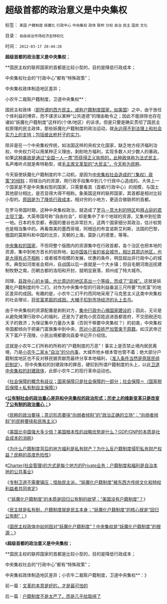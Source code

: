 # 超级首都的政治意义是中央集权

标签： `美国` `户籍制度` `妖魔化` `行政中心` `中央集权` `政体` `联邦` `分权` `自治` `民主` `国民` `文化` 

目录： `自由自治市场经济去特权化`

时间： `2012-03-17 20:44:28`

**超级首都的政治意义是中央集权**；

**国民主权的联邦国家的首都是比较小型的，目的是降低行政成本；

中央集权社会的“行政中心”都有“特殊政策”；

中央集权政体制造地区差异；

小农牛二栽赃户籍制度，卫道中央集权**：

国民主权政体（[即所谓的西方民主，或称户籍制度国家，如美国](../../../2010/3/6/没有任何民主进步，是需要牺牲城市居民族群的利益；.md)）之中，由于放任个体利益的博弈，而不谋求以某种“公共道德”的理由勒令之；因此不能排除也存在诸如“妖魔化户籍制度”这样的(个体/地区）的诉求。但是只要是确实贯彻了国民主权原理的民主政体，那些妖魔化户籍制度的政治运动，就[永远得不到法理上和社会实力上的支持；包括彼此枪杆子的实力](../../../2009/9/3/谁主张谁维护，妥协是实力平衡的结果.md)。

除非是在一个中央集权传统，如法国这样的央权文化国家，缺乏地方经济福利治权，中央权力可以用某种正义理由，剥削地方福利，实现多数人对少数人的暴政。如果[这种暴政是通过“全国一人一票”而获得正义执照的，此种政体称为法式民主](../../../2009/6/21/为什么一人一票三权分立不是民主.md)，名声难听点就是希特勒型，或[毛主席文革型的“大民主”，今天称为民粹](../../../2010/12/27/文革“知识越多越反动”错在那里？.md)。

今天驱使妖魔化户籍制度的牛二动机，是因为[中央集权社会造成的“（集权）政策”的倾斜](../../../2009/9/2/反对户籍制度背后垂涎的是政策倾斜的利益输送.md)；将辖治内的资源，用行政手段集中到几个行政中心造成的。大体上一个国家是不是中央集权型的国家，只需要看其（首都/行政中心）的规模，与国土其他部分相比，是否显得大得不相称。象美国这样的联邦国家，其首都是相对比较小型的。[原因是为了降低行政成本](../../../2009/7/13/为什么减少行政成本就是增强国力.md)，相对穷的小地方，更适合做联邦的首都。

在罗马帝国时期，这种中央集权政治，就造成了[罗马－意大利的特区](../../../2010/9/3/明星影帝康茂多遇害是罗马政治转折点.md)和[拜占庭的君士坦丁堡](../../../2010/12/18/“诺亚方舟”君士坦丁堡加速了罗马灭亡.md)。大英帝国号称“自由社会”，却是集中了半个地球的资源，又集中到伦敦一地。日本的东京都，泰国的曼谷也非常巨大，这两个国家细分其政治，估计权势也是相当集中的。再看南美的墨西哥城，阿根廷的布宜诺斯艾利斯，法国的巴黎，俄国的莫斯科和中国的北京，天朝的上海，莫卧儿的德里，等等。

[中央集权的国家](../../../2010/12/16/中央集权帝国被少数民族灭亡是历史规律.md)，不但将整个版图内的资源集中在行政首都，各个治区也把本地的资源，集中到地方首长的驻跸地，[如中国各行省的省会城市，相比其周边地区，也是大得有点不相称](../../../2010/11/25/民主就是行省制度向地方市政转变.md)；或者城市规模的发展，优惠的条件，明显超出非行政中心的城市。典型如河南省会郑州，自战国以后一直就是一个大乡镇；但自毛朝河南巡抚建制牧野之南，历朝古都的洛阳和开封，就明显衰落，郑州成了特大城市。

同理，[县政中心的乡镇，也比周边的地区高出一个等级，而成了“县城”。](../../../2011/1/10/“联省自治”军阀混战必定导致中央集权.md)这就是妖魔化户籍制度的牛二们，对作为中央集中型的行政利益垂涎三尺所要“均贫富”的地区差异的成因。有趣的是，小农牛二们不约而同地采用了马克思主义这类中央集权的社会理论，[将贫富差距的成因，大帽子扣到市场经济的头上去鸟](../../../2009/8/28/贫富差距核心矛盾是特权等级文化.md)。

由于中央集权的资源配置是剥削对方，[集中行政中心搞国家建设的](../../../2009/12/9/国家主义越集中力量，越办不了事.md)；因此，无论是从避免摊薄行政中心的福利，还是为了避免小民百姓逃进首都首府，不交田税还吃天子的救济；为保证集中力量办大事（否则干嘛要中央集权？）的初衷，中央集权帝国都倾向于把豪门富族集中到中央，[而对小民百姓严加管束于原籍](../../../2009/9/6/户籍制度杂锦批之“我的财产是你的”潜台词.md)。如汉武帝迁天下富户于茂陵，小民出境都要向县委书记开介绍信。

这就是小农牛二们所称的所称的“户籍制度的万恶”！事实上是否禁止境内居民离境，乃是[小农牛二家乡“自治”的分内事](../../../2009/3/8/社区自治同时保护城市和农村居民的根本利益！.md)，大城市他乡根本管也管不着；绝大部分户籍制度地区也不反对移民据贡献而最终分享本地福利，（[准入条件当然是原居民组织制定](../../../2009/3/7/户籍制度的选择权，在该地居民，不在外来者.md)）。将中央集权的封建政体的罪恶，硬扣到所谓户籍制度的头上，以此[卫道中央集权的封建政体](../../../2008/10/16/极力维护不公平制度的是受害者自已.md)，此即小农牛二的现行革命运动也。

《[社会保障的概念有歧议；国家保障只是社会保障的一部分；社会保障＝（国家税后保障＋私有制自主保障）](../../../2012/2/18/社会保障＝（国家税后保障＋私有制自主保障）.md)》

《[**公有制社会的政治重心差异和中央集权的政治形式；历史上的维新变革只是改变了公有制的政治重心；**](../../../2012/3/4/历史上的维新变革只是改变了公有制的政治重心.md)》

《[民粹的政治要挟；意识形态要挟“向弱者倾斜”的“政治正确的立场”；“向弱者倾斜”的民粹要挟和民族主义](../../../2012/3/4/民粹的政治要挟；“向弱者倾斜”的民粹要挟和民族主义.md)》

《[美国比中国强大多少倍？美国根本性的战略优势是什么？GDP/GNP的本质是社会成本的消耗](../../../2012/3/4/美国到底比中国强大多少倍？.md)》

《[为什么户籍制度背后的地方福利是私有财产？为什么反户籍制度侵犯私有财产权益？民粹的高度危险性](../../../2012/3/4/为什么户籍制度背后的地方福利是私有财产PrivateRight？.md)》

《[Charter(社会管理)的方式是每个地方的Private业务；户籍制度和福利是自治本地的公共事业](../../../2012/3/8/户籍制度和福利是自治本地的公共事业.md)》

《[专制卫道不需要镇压；怪胎民主派，“妖魔化户籍制度”被东西方传统文化和特权利益者共同肯定](../../../2012/3/13/“妖魔化户籍制度”的愚民“民主”.md)》

《[“妖魔化户籍制度”的本质是回归公有制的欲望；“美国没有户籍制度”？](../../../2012/3/13/“妖魔化户籍制度”是回归公有制的欲望.md)》

《[民主就是私有制，户籍制度就是民主本身；“妖魔化户籍制度”的核心就是“回归公有制”；](../../../2012/3/13/民主就是私有制，户籍制度就是民主本身.md)》

《[国民主权政体中如何因对“妖魔化户籍制度”？中央集权是“妖魔化户籍制度”的根源；](../../../2012/3/13/为什么出现妖魔化户籍制度的民粹运动？.md)》

《**超级首都的政治意义是中央集权**；

**国民主权的联邦国家的首都是比较小型的，目的是降低行政成本；

中央集权社会的“行政中心”都有“特殊政策”；

中央集权政体制造地区差异；小农牛二栽赃户籍制度，卫道中央集权**：》



前一篇：[文革的本意是好的，才是最可怕的](../../../2012/3/17/文革的本意是好的，才是最可怕的.md)

后一篇：[户籍制度不是太严了，而是几乎给取缔了](../../../2012/3/17/户籍制度不是太严了，而是几乎给取缔了.md)